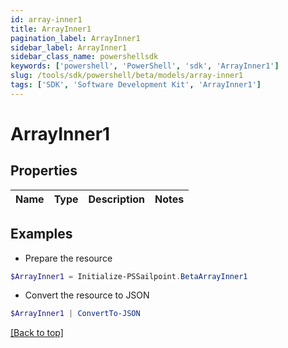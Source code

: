 ```yaml
---
id: array-inner1
title: ArrayInner1
pagination_label: ArrayInner1
sidebar_label: ArrayInner1
sidebar_class_name: powershellsdk
keywords: ['powershell', 'PowerShell', 'sdk', 'ArrayInner1'] 
slug: /tools/sdk/powershell/beta/models/array-inner1
tags: ['SDK', 'Software Development Kit', 'ArrayInner1']
---
```



# ArrayInner1

## Properties

Name | Type | Description | Notes
------------ | ------------- | ------------- | -------------

## Examples

- Prepare the resource
```powershell
$ArrayInner1 = Initialize-PSSailpoint.BetaArrayInner1 
```

- Convert the resource to JSON
```powershell
$ArrayInner1 | ConvertTo-JSON
```


[[Back to top]](#) 


